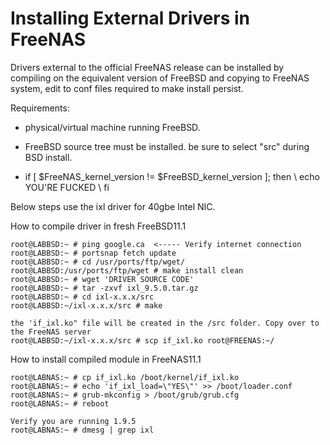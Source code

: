 # Installing External Drivers in FreeNAS

Drivers external to the official FreeNAS release can be installed by compiling on the equivalent version of FreeBSD and copying to FreeNAS system, edit to conf files required to make install persist.

Requirements:

*  physical/virtual machine running FreeBSD. 

*  FreeBSD source tree must be installed. be sure to select "src" during BSD install.

*  if [ $FreeNAS_kernel_version != $FreeBSD_kernel_version ]; then \ echo YOU'RE FUCKED \ fi

Below steps use the ixl driver for 40gbe Intel NIC.

How to compile driver in fresh FreeBSD11.1

    root@LABBSD:~ # ping google.ca  <----- Verify internet connection
    root@LABBSD:~ # portsnap fetch update
    root@LABBSD:~ # cd /usr/ports/ftp/wget/
    root@LABBSD:/usr/ports/ftp/wget # make install clean
    root@LABBSD:~ # wget 'DRIVER SOURCE CODE'
    root@LABBSD:~ # tar -zxvf ixl_9.5.0.tar.gz
    root@LABBSD:~ # cd ixl-x.x.x/src
    root@LABBSD:~/ixl-x.x.x/src # make

    the 'if_ixl.ko" file will be created in the /src folder. Copy over to the FreeNAS server    
    root@LABBSD:~/ixl-x.x.x/src # scp if_ixl.ko root@FREENAS:~/


How to install compiled module in FreeNAS11.1

    root@LABNAS:~ # cp if_ixl.ko /boot/kernel/if_ixl.ko
    root@LABNAS:~ # echo 'if_ixl_load=\"YES\"' >> /boot/loader.conf
    root@LABNAS:~ # grub-mkconfig > /boot/grub/grub.cfg
    root@LABNAS:~ # reboot
    
    Verify you are running 1.9.5
    root@LABNAS:~ # dmesg | grep ixl
